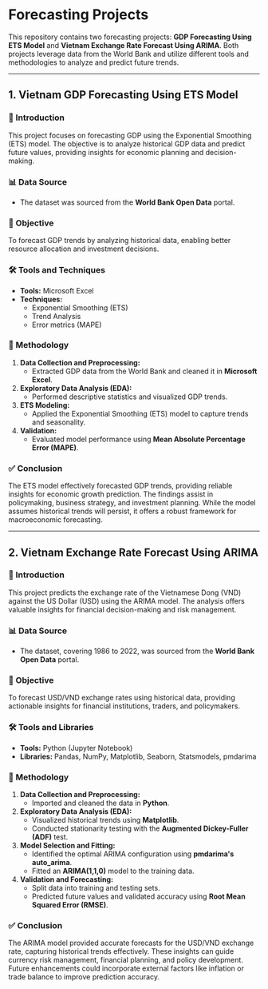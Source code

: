 # Forecasting Projects

This repository contains two forecasting projects: **GDP Forecasting Using ETS Model** and **Vietnam Exchange Rate Forecast Using ARIMA**. Both projects leverage data from the World Bank and utilize different tools and methodologies to analyze and predict future trends.

---

## 1. Vietnam GDP Forecasting Using ETS Model

### 📖 Introduction
This project focuses on forecasting GDP using the Exponential Smoothing (ETS) model. The objective is to analyze historical GDP data and predict future values, providing insights for economic planning and decision-making.

### 📊 Data Source
- The dataset was sourced from the **World Bank Open Data** portal.

### 🎯 Objective
To forecast GDP trends by analyzing historical data, enabling better resource allocation and investment decisions.

### 🛠️ Tools and Techniques
- **Tools:** Microsoft Excel
- **Techniques:** 
  - Exponential Smoothing (ETS)
  - Trend Analysis
  - Error metrics (MAPE)

### 📐 Methodology
1. **Data Collection and Preprocessing:**
   - Extracted GDP data from the World Bank and cleaned it in **Microsoft Excel**.
2. **Exploratory Data Analysis (EDA):**
   - Performed descriptive statistics and visualized GDP trends.
3. **ETS Modeling:**
   - Applied the Exponential Smoothing (ETS) model to capture trends and seasonality.
4. **Validation:**
   - Evaluated model performance using **Mean Absolute Percentage Error (MAPE)**.

### ✅ Conclusion
The ETS model effectively forecasted GDP trends, providing reliable insights for economic growth prediction. The findings assist in policymaking, business strategy, and investment planning. While the model assumes historical trends will persist, it offers a robust framework for macroeconomic forecasting.

---

## 2. Vietnam Exchange Rate Forecast Using ARIMA

### 📖 Introduction
This project predicts the exchange rate of the Vietnamese Dong (VND) against the US Dollar (USD) using the ARIMA model. The analysis offers valuable insights for financial decision-making and risk management.

### 📊 Data Source
- The dataset, covering 1986 to 2022, was sourced from the **World Bank Open Data** portal.

### 🎯 Objective
To forecast USD/VND exchange rates using historical data, providing actionable insights for financial institutions, traders, and policymakers.

### 🛠️ Tools and Libraries
- **Tools:** Python (Jupyter Notebook)
- **Libraries:** Pandas, NumPy, Matplotlib, Seaborn, Statsmodels, pmdarima

### 📐 Methodology
1. **Data Collection and Preprocessing:**
   - Imported and cleaned the data in **Python**.
2. **Exploratory Data Analysis (EDA):**
   - Visualized historical trends using **Matplotlib**.
   - Conducted stationarity testing with the **Augmented Dickey-Fuller (ADF)** test.
3. **Model Selection and Fitting:**
   - Identified the optimal ARIMA configuration using **pmdarima's auto_arima**.
   - Fitted an **ARIMA(1,1,0)** model to the training data.
4. **Validation and Forecasting:**
   - Split data into training and testing sets.
   - Predicted future values and validated accuracy using **Root Mean Squared Error (RMSE)**.

### ✅ Conclusion
The ARIMA model provided accurate forecasts for the USD/VND exchange rate, capturing historical trends effectively. These insights can guide currency risk management, financial planning, and policy development. Future enhancements could incorporate external factors like inflation or trade balance to improve prediction accuracy.
